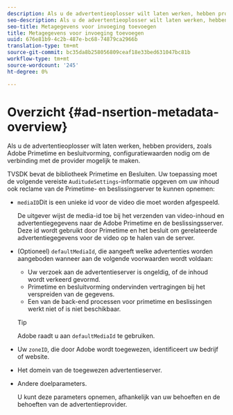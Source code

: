 ```yaml
---
description: Als u de advertentieoplosser wilt laten werken, hebben providers, zoals Adobe Primetime en besluitvorming, configuratiewaarden nodig om de verbinding met de provider mogelijk te maken.
seo-description: Als u de advertentieoplosser wilt laten werken, hebben providers, zoals Adobe Primetime en besluitvorming, configuratiewaarden nodig om de verbinding met de provider mogelijk te maken.
seo-title: Metagegevens voor invoeging toevoegen
title: Metagegevens voor invoeging toevoegen
uuid: 676e81b9-4c2b-487e-bc68-74879ca2966b
translation-type: tm+mt
source-git-commit: bc35da8b258056809ceaf18e33bed631047bc81b
workflow-type: tm+mt
source-wordcount: '245'
ht-degree: 0%

---
```



# Overzicht {#ad-nsertion-metadata-overview}

Als u de advertentieoplosser wilt laten werken, hebben providers, zoals Adobe Primetime en besluitvorming, configuratiewaarden nodig om de verbinding met de provider mogelijk te maken.

TVSDK bevat de bibliotheek Primetime en Besluiten. Uw toepassing moet de volgende vereiste `AuditudeSettings`-informatie opgeven om uw inhoud ook reclame van de Primetime- en beslissingserver te kunnen opnemen:

* `mediaID`Dit is een unieke id voor de video die moet worden afgespeeld.

   De uitgever wijst de media-id toe bij het verzenden van video-inhoud en advertentiegegevens naar de Adobe Primetime en de beslissingsserver. Deze id wordt gebruikt door Primetime en het besluit om gerelateerde advertentiegegevens voor de video op te halen van de server.

* (Optioneel) `defaultMediaId`, die aangeeft welke advertenties worden aangeboden wanneer aan de volgende voorwaarden wordt voldaan:

   * Uw verzoek aan de advertentieserver is ongeldig, of de inhoud wordt verkeerd gevormd.
   * Primetime en besluitvorming ondervinden vertragingen bij het verspreiden van de gegevens.
   * Een van de back-end processen voor primetime en beslissingen werkt niet of is niet beschikbaar.

   >[!TIP]
   >
   >Adobe raadt u aan `defaultMediaId` te gebruiken.

* Uw `zoneID`, die door Adobe wordt toegewezen, identificeert uw bedrijf of website.
* Het domein van de toegewezen advertentieserver.
* Andere doelparameters.

   U kunt deze parameters opnemen, afhankelijk van uw behoeften en de behoeften van de advertentieprovider.